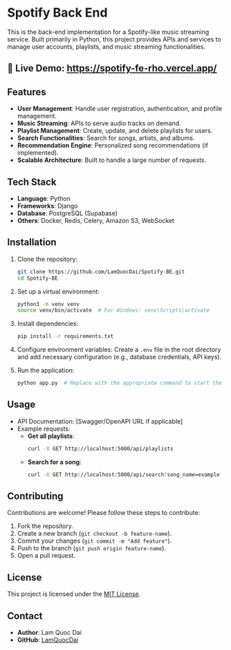 # Spotify Back End

This is the back-end implementation for a Spotify-like music streaming service. Built primarily in Python, this project provides APIs and services to manage user accounts, playlists, and music streaming functionalities.

## 🔗 Live Demo: https://spotify-fe-rho.vercel.app/

## Features

- **User Management**: Handle user registration, authentication, and profile management.
- **Music Streaming**: APIs to serve audio tracks on demand.
- **Playlist Management**: Create, update, and delete playlists for users.
- **Search Functionalities**: Search for songs, artists, and albums.
- **Recommendation Engine**: Personalized song recommendations (if implemented).
- **Scalable Architecture**: Built to handle a large number of requests.

## Tech Stack

- **Language**: Python
- **Frameworks**: Django
- **Database**: PostgreSQL (Supabase)
- **Others**:  Docker, Redis, Celery, Amazon S3, WebSocket

## Installation

1. Clone the repository:
   ```bash
   git clone https://github.com/LamQuocDai/Spotify-BE.git
   cd Spotify-BE
   ```

2. Set up a virtual environment:
   ```bash
   python3 -m venv venv
   source venv/bin/activate  # For Windows: venv\Scripts\activate
   ```

3. Install dependencies:
   ```bash
   pip install -r requirements.txt
   ```

4. Configure environment variables:
   Create a `.env` file in the root directory and add necessary configuration (e.g., database credentials, API keys).

5. Run the application:
   ```bash
   python app.py  # Replace with the appropriate command to start the app
   ```

## Usage

- API Documentation: [Swagger/OpenAPI URL if applicable]
- Example requests:
  - **Get all playlists**:
    ```bash
    curl -X GET http://localhost:5000/api/playlists
    ```
  - **Search for a song**:
    ```bash
    curl -X GET http://localhost:5000/api/search?song_name=example
    ```

## Contributing

Contributions are welcome! Please follow these steps to contribute:

1. Fork the repository.
2. Create a new branch (`git checkout -b feature-name`).
3. Commit your changes (`git commit -m "Add feature"`).
4. Push to the branch (`git push origin feature-name`).
5. Open a pull request.

## License

This project is licensed under the [MIT License](LICENSE).

## Contact

- **Author**: Lam Quoc Dai
- **GitHub**: [LamQuocDai](https://github.com/LamQuocDai)
